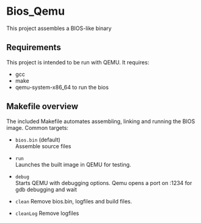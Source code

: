 # Bios_Qemu

This project assembles a BIOS-like binary

## Requirements

This project is intended to be run with QEMU. It requires:

- gcc
- make
- qemu-system-x86_64 to run the bios

## Makefile overview

The included Makefile automates assembling, linking and running the BIOS image. Common targets:

- `bios.bin` (default)  
    Assemble source files

- `run`  
    Launches the built image in QEMU for testing.

- `debug`  
    Starts QEMU with debugging options. Qemu opens a port on :1234 for gdb debugging and wait

- `clean` 
    Remove bios.bin, logfiles and build files.

- `cleanLog`
    Remove logfiles